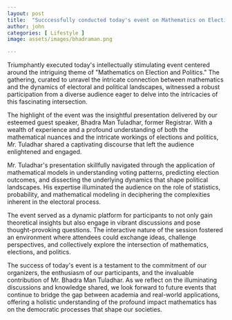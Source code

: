 ```yaml
---
layout: post
title:  "Succcessfully conducted today's event on Mathematics on Election and Politics."
author: john
categories: [ Lifestyle ]
image: assets/images/bhadraman.png

---
```


Triumphantly executed today's intellectually stimulating event centered around the intriguing theme of "Mathematics on Election and Politics." The gathering, curated to unravel the intricate connection between mathematics and the dynamics of electoral and political landscapes, witnessed a robust participation from a diverse audience eager to delve into the intricacies of this fascinating intersection.

The highlight of the event was the insightful presentation delivered by our esteemed guest speaker, Bhadra Man Tuladhar, former Registrar. With a wealth of experience and a profound understanding of both the mathematical nuances and the intricate workings of elections and politics, Mr. Tuladhar shared a captivating discourse that left the audience enlightened and engaged.

Mr. Tuladhar's presentation skillfully navigated through the application of mathematical models in understanding voting patterns, predicting election outcomes, and dissecting the underlying dynamics that shape political landscapes. His expertise illuminated the audience on the role of statistics, probability, and mathematical modeling in deciphering the complexities inherent in the electoral process.

The event served as a dynamic platform for participants to not only gain theoretical insights but also engage in vibrant discussions and pose thought-provoking questions. The interactive nature of the session fostered an environment where attendees could exchange ideas, challenge perspectives, and collectively explore the intersection of mathematics, elections, and politics.

The success of today's event is a testament to the commitment of our organizers, the enthusiasm of our participants, and the invaluable contribution of Mr. Bhadra Man Tuladhar. As we reflect on the illuminating discussions and knowledge shared, we look forward to future events that continue to bridge the gap between academia and real-world applications, offering a holistic understanding of the profound impact mathematics has on the democratic processes that shape our societies.